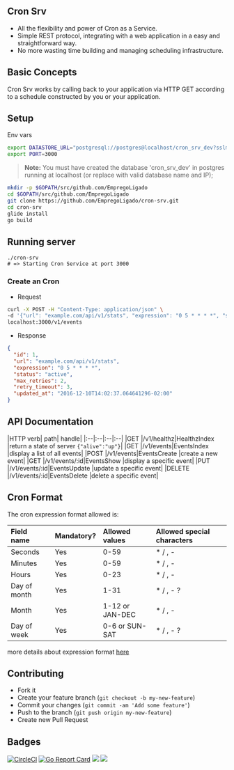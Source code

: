 ## Cron Srv

* All the flexibility and power of Cron as a Service.
* Simple REST protocol, integrating with a web application in a easy and straightforward way.
* No more wasting time building and managing scheduling infrastructure.

## Basic Concepts
Cron Srv works by calling back to your application via HTTP GET according to a schedule constructed by you or your application.

## Setup
Env vars
```bash
export DATASTORE_URL="postgresql://postgres@localhost/cron_srv_dev?sslmode=disable"
export PORT=3000
```
> **Note:** You must have created the database 'cron_srv_dev' in postgres running at localhost (or replace with valid database name and IP);

```sh
mkdir -p $GOPATH/src/github.com/EmpregoLigado
cd $GOPATH/src/github.com/EmpregoLigado 
git clone https://github.com/EmpregoLigado/cron-srv.git
cd cron-srv
glide install
go build
```

## Running server
```
./cron-srv
# => Starting Cron Service at port 3000
```

### Create an Cron
- Request
```bash
curl -X POST -H "Content-Type: application/json" \
-d '{"url": "example.com/api/v1/stats", "expression": "0 5 * * * *", "status": "active", "max_retries": 2, "retry_timeout": 3}' \
localhost:3000/v1/events
```

- Response
```json
{
  "id": 1,
  "url": "example.com/api/v1/stats",
  "expression": "0 5 * * * *",
  "status": "active",
  "max_retries": 2,
  "retry_timeout": 3,
  "updated_at": "2016-12-10T14:02:37.064641296-02:00"
}
```

## API Documentation
|HTTP verb| path|                   handle|
|:--|:--|:--|:--|
|GET        |/v1/healthz|HealthzIndex     |return a state of server `{"alive":"up"}`|
|GET        |/v1/events|EventsIndex       |display a list of all events|
|POST       |/v1/events|EventsCreate      |create a new event|
|GET        |/v1/events/:id|EventsShow    |display a specific event|
|PUT        |/v1/events/:id|EventsUpdate  |update a specific event|
|DELETE     |/v1/events/:id|EventsDelete  |delete a specific event|

## Cron Format
The cron expression format allowed is:

|Field name| Mandatory?|Allowed values|Allowed special characters|
|:--|:--|:--|:--|
|Seconds      | Yes        | 0-59            | * / , -|
|Minutes      | Yes        | 0-59            | * / , -|
|Hours        | Yes        | 0-23            | * / , -|
|Day of month | Yes        | 1-31            | * / , - ?|
|Month        | Yes        | 1-12 or JAN-DEC | * / , -|
|Day of week  | Yes        | 0-6 or SUN-SAT  | * / , - ?|
more details about expression format [here](https://godoc.org/github.com/robfig/cron#hdr-CRON_Expression_Format)

## Contributing
- Fork it
- Create your feature branch (`git checkout -b my-new-feature`)
- Commit your changes (`git commit -am 'Add some feature'`)
- Push to the branch (`git push origin my-new-feature`)
- Create new Pull Request

## Badges
[![CircleCI](https://circleci.com/gh/EmpregoLigado/cron-srv.svg?style=svg)](https://circleci.com/gh/EmpregoLigado/cron-srv)
[![Go Report Card](https://goreportcard.com/badge/github.com/EmpregoLigado/cron-srv)](https://goreportcard.com/report/github.com/EmpregoLigado/cron-srv)
[![](https://images.microbadger.com/badges/image/rafaeljesus/cron-srv.svg)](https://microbadger.com/images/rafaeljesus/cron-srv "Get your own image badge on microbadger.com")
[![](https://images.microbadger.com/badges/version/rafaeljesus/cron-srv.svg)](https://microbadger.com/images/rafaeljesus/cron-srv "Get your own version badge on microbadger.com")
